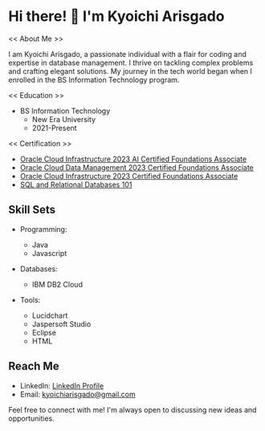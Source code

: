 # Hi there! 👋 I'm Kyoichi Arisgado

<< About Me >>

I am Kyoichi Arisgado, a passionate individual with a flair for coding and expertise in database management. I thrive on tackling complex problems and crafting elegant solutions. My journey in the tech world began when I enrolled in the BS Information Technology program.

<< Education >>

- BS Information Technology
  - New Era University
  - 2021-Present

<< Certification >>

- [Oracle Cloud Infrastructure 2023 AI Certified Foundations Associate](https://catalog-education.oracle.com/pls/certview/sharebadge?id=9FED84A0CC96B95543ACF9B568CFB1F0DD986FECC28C7931B076920A230B73ED)
- [Oracle Cloud Data Management 2023 Certified Foundations Associate](https://catalog-education.oracle.com/pls/certview/sharebadge?id=1839BCF92C7018F5205429E3764E90F465C50D4564BAFE32126C41FDC9DE373F)
- [Oracle Cloud Infrastructure 2023 Certified Foundations Associate](https://catalog-education.oracle.com/pls/certview/sharebadge?id=053DEAD883F60BF251EEC964ED04E3B85AEE7EEC624E9F066BEB63ECB34D2DC0&fbclid=IwAR1A5k_uKcQV5HdSyVQyWLWyiHFbVKtzGMvh4DbGdbi_qoJ9Jj3iagRrpcw)
- [SQL and Relational Databases 101](https://courses.cognitiveclass.ai/certificates/91ac842411484523aa76da80e76233d8?fbclid=IwAR2CvhmpLtaGm04lT3ks2v3pjpBkeB0h5Ir6VZbUyUKSTFA4HmLjw8r-QR0)

## Skill Sets

- Programming:
  - Java
  - Javascript

- Databases:
  - IBM DB2 Cloud

- Tools:
  - Lucidchart
  - Jaspersoft Studio
  - Eclipse
  - HTML

## Reach Me

- LinkedIn: [LinkedIn Profile](linkedin_profile_link)
- Email: kyoichiarisgado@gmail.com

Feel free to connect with me! I'm always open to discussing new ideas and opportunities.

[certification_link1]: # "Hyperlink to Oracle Cloud Infrastructure 2023 AI Certified Foundations Associate certification"
[certification_link2]: # "Hyperlink to Oracle Cloud Data Management 2023 Certified Foundations Associate certification"
[certification_link3]: # "Hyperlink to Oracle Cloud Infrastructure 2023 Certified Foundations Associate certification"
[certification_link4]: # "Hyperlink to SQL and Relational Databases 101 certification"
[linkedin_profile_link]: # "Hyperlink to LinkedIn profile"
